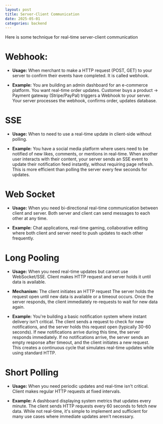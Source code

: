 ```yaml
---
layout: post
title: Server-Client Communication
date: 2025-05-01
categories: backend
---
```


Here is some technique for real-time server-client communication

# Webhook:

- **Usage:** When merchant to make a HTTP request (POST, GET) to your server to confirm their events have completed. It is called webhook.

- **Example:** You are building an admin dashboard for an e-commerce platform. You want real-time order updates. Customer buys a product → Payment gateway (Stripe/PayPal) triggers a Webhook to your server. Your server processes the webhook, confirms order, updates database.

# SSE

- **Usage:** When to need to use a real-time update in client-side without polling.

- **Example:** You have a social media platform where users need to be notified of new likes, comments, or mentions in real-time. When another user interacts with their content, your server sends an SSE event to update their notification feed instantly, without requiring page refresh. This is more efficient than polling the server every few seconds for updates.

# Web Socket

- **Usage:** When you need bi-directional real-time communication between client and server. Both server and client can send messages to each other at any time.

- **Example:** Chat applications, real-time gaming, collaborative editing where both client and server need to push updates to each other frequently.

# Long Pooling

- **Usage:** When you need real-time updates but cannot use WebSocket/SSE. Client makes HTTP request and server holds it until data is available.

- **Mechanism:** The client initiates an HTTP request The server holds the request open until new data is available or a timeout occurs. Once the server responds, the client immediately re-requests to wait for new data again.

- **Example:** You're building a basic notification system where instant delivery isn't critical. The client sends a request to check for new notifications, and the server holds this request open (typically 30-60 seconds). If new notifications arrive during this time, the server responds immediately. If no notifications arrive, the server sends an empty response after timeout, and the client initiates a new request. This creates a continuous cycle that simulates real-time updates while using standard HTTP.

# Short Polling

- **Usage:** When you need periodic updates and real-time isn't critical. Client makes regular HTTP requests at fixed intervals.

- **Example:** A dashboard displaying system metrics that updates every minute. The client sends HTTP requests every 60 seconds to fetch new data. While not real-time, it's simple to implement and sufficient for many use cases where immediate updates aren't necessary.
